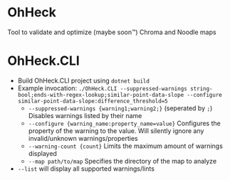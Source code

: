 # OhHeck
Tool to validate and optimize (maybe soon:tm:) Chroma and Noodle maps


# OhHeck.CLI
- Build OhHeck.CLI project using `dotnet build`
- Example invocation: `./OhHeck.CLI --suppressed-warnings string-bool;ends-with-regex-lookup;similar-point-data-slope --configure similar-point-data-slope:difference_threshold=5`
    - `--suppressed-warnings {warning1;warning2;}` (seperated by `;`) Disables warnings listed by their name
    - `--configure {warning_name:property_name=value}` Configures the property of the warning to the value. Will silently ignore any invalid/unknown warnings/properties
    - `--warning-count {count}` Limits the maximum amount of warnings displayed
    - `--map path/to/map` Specifies the directory of the map to analyze
- `--list` will display all supported warnings/lints